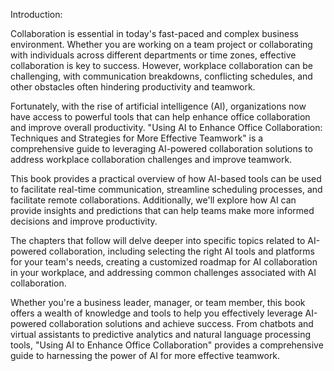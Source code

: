 Introduction:

Collaboration is essential in today's fast-paced and complex business environment. Whether you are working on a team project or collaborating with individuals across different departments or time zones, effective collaboration is key to success. However, workplace collaboration can be challenging, with communication breakdowns, conflicting schedules, and other obstacles often hindering productivity and teamwork.

Fortunately, with the rise of artificial intelligence (AI), organizations now have access to powerful tools that can help enhance office collaboration and improve overall productivity. "Using AI to Enhance Office Collaboration: Techniques and Strategies for More Effective Teamwork" is a comprehensive guide to leveraging AI-powered collaboration solutions to address workplace collaboration challenges and improve teamwork.

This book provides a practical overview of how AI-based tools can be used to facilitate real-time communication, streamline scheduling processes, and facilitate remote collaborations. Additionally, we'll explore how AI can provide insights and predictions that can help teams make more informed decisions and improve productivity.

The chapters that follow will delve deeper into specific topics related to AI-powered collaboration, including selecting the right AI tools and platforms for your team's needs, creating a customized roadmap for AI collaboration in your workplace, and addressing common challenges associated with AI collaboration.

Whether you're a business leader, manager, or team member, this book offers a wealth of knowledge and tools to help you effectively leverage AI-powered collaboration solutions and achieve success. From chatbots and virtual assistants to predictive analytics and natural language processing tools, "Using AI to Enhance Office Collaboration" provides a comprehensive guide to harnessing the power of AI for more effective teamwork.

